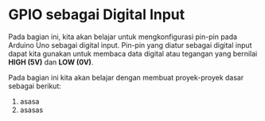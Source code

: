 # GPIO sebagai Digital Input

Pada bagian ini, kita akan belajar untuk mengkonfigurasi pin-pin pada Arduino Uno sebagai digital input. Pin-pin yang diatur sebagai digital input dapat kita gunakan untuk membaca data digital atau tegangan yang bernilai **HIGH (5V)** dan **LOW (0V)**.

Pada bagian ini kita akan belajar dengan membuat proyek-proyek dasar sebagai berikut:
1. asasa
2. asasas
